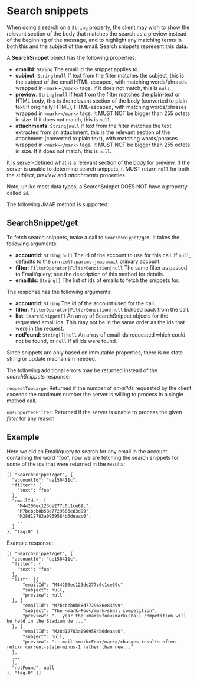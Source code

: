 # Search snippets

When doing a search on a `String` property, the client may wish to show the relevant section of the body that matches the search as a preview instead of the beginning of the message, and to highlight any matching terms in both this and the subject of the email. Search snippets represent this data.

A **SearchSnippet** object has the following properties:

- **emailId**: `String`
  The email id the snippet applies to.
- **subject**: `String|null`
  If text from the filter matches the subject, this is the subject of the email HTML-escaped, with matching words/phrases wrapped in `<mark></mark>` tags. If it does not match, this is `null`.
- **preview**: `String|null`
  If text from the filter matches the plain-text or HTML body, this is the relevant section of the body (converted to plain text if originally HTML), HTML-escaped, with matching words/phrases wrapped in `<mark></mark>` tags. It MUST NOT be bigger than 255 octets in size. If it does not match, this is `null`.
- **attachments**: `String|null`
  If text from the filter matches the text extracted from an attachment, this is the relevant section of the attachment (converted to plain text), with matching words/phrases wrapped in `<mark></mark>` tags. It MUST NOT be bigger than 255 octets in size. If it does not match, this is `null`.

It is server-defined what is a relevant section of the body for preview. If the server is unable to determine search snippets, it MUST return `null` for both the *subject*, *preview* and *attachments* properties.

Note, unlike most data types, a SearchSnippet DOES NOT have a property called `id`.

The following JMAP method is supported:

## SearchSnippet/get

To fetch search snippets, make a call to `SearchSnippet/get`. It takes the following arguments:

- **accountId**: `String|null`
  The id of the account to use for this call. If `null`, defaults to the `urn:ietf:params:jmap:mail` primary account.
- **filter**: `FilterOperator|FilterCondition|null`
  The same filter as passed to Email/query; see the description of this method for details.
- **emailIds**: `String[]`
  The list of ids of emails to fetch the snippets for.

The response has the following arguments:

- **accountId**: `String`
  The id of the account used for the call.
- **filter**: `FilterOperator|FilterCondition|null`
  Echoed back from the call.
- **list**: `SearchSnippet[]`
  An array of SearchSnippet objects for the requested email ids. This may not be in the same order as the ids that were in the request.
- **notFound**: `String[]|null`
  An array of email ids requested which could not be found, or `null` if all
  ids were found.

Since snippets are only based on immutable properties, there is no state string or update mechanism needed.

The following additional errors may be returned instead of the *searchSnippets* response:

`requestTooLarge`: Returned if the number of *emailIds* requested by the client exceeds the maximum number the server is willing to process in a single method call.

`unsupportedFilter`: Returned if the server is unable to process the given *filter* for any reason.

## Example

Here we did an Email/query to search for any email in the account containing the word "foo", now we are fetching the search snippets for some of the ids that were returned in the results:

    [[ "SearchSnippet/get", {
      "accountId": "ue150411c",
      "filter": {
        "text": "foo"
      },
      "emailIds": [
        "M44200ec123de277c0c1ce69c",
        "M7bcbcb0b58d7729686e83d99",
        "M28d12783a0969584b6deaac0",
        ...
      ]
    }, "tag-0" ]

Example response:

    [[ "SearchSnippet/get", {
      "accountId": "ue150411c",
      "filter": {
        "text": "foo"
      },
      "list": [{
          "emailId": "M44200ec123de277c0c1ce69c"
          "subject": null,
          "preview": null
      }, {
          "emailId": "M7bcbcb0b58d7729686e83d99",
          "subject": "The <mark>Foo</mark>sball competition",
          "preview": "...year the <mark>foo</mark>sball competition will be held in the Stadium de ..."
      }, {
          "emailId": "M28d12783a0969584b6deaac0",
          "subject": null,
          "preview": "...mail <mark>Foo</mark>/changes results often return current-state-minus-1 rather than new..."
      },
      ...
      ],
      "notFound": null
    }, "tag-0" ]]
